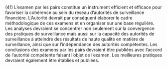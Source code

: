 (41) L’examen par les pairs constitue un instrument efficient et efficace pour favoriser la cohérence au sein du réseau d’autorités de surveillance financière. L’Autorité devrait par conséquent élaborer le cadre méthodologique de ces examens et en organiser sur une base régulière. Les analyses devraient se concentrer non seulement sur la convergence des pratiques de surveillance mais aussi sur la capacité des autorités de surveillance à atteindre des résultats de haute qualité en matière de surveillance, ainsi que sur l’indépendance des autorités compétentes. Les conclusions des examens par les pairs devraient être publiées avec l’accord de l’autorité compétente faisant l’objet de l’examen. Les meilleures pratiques devraient également être établies et publiées.